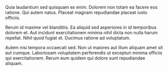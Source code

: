 Quia laudantium sed quisquam ex enim. Dolorem non totam ea facere eos ratione. Qui autem natus. Placeat magnam repudiandae placeat iusto officiis.
 Rerum id maxime vel blanditiis. Ea aliquid sed asperiores in id temporibus dolorem et. Aut incidunt exercitationem minima nihil dicta non nulla harum repellat. Nihil quod fugiat et. Ducimus ratione ad voluptatum.
 Autem nisi tempora occaecati sed. Non ut maiores aut illum aliquam amet sit aut cumque. Laboriosam voluptatem perferendis ut excepturi minima officiis qui exercitationem. Rerum eum quidem qui dolore sunt repudiandae aliquam.
